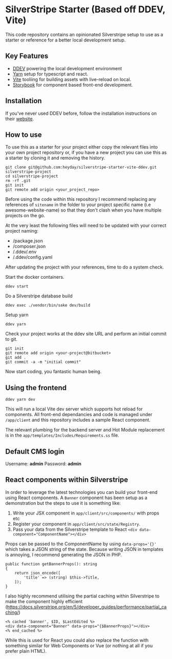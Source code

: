# SilverStripe Starter (Based off DDEV, Vite)

This code repository contains an opinionated Silverstripe setup to use as a starter or reference for a better local development setup.

## Key Features

-   [DDEV](https://ddev.readthedocs.io/en/stable/) powering the local development environment    
-   [Yarn](https://yarnpkg.com/) setup for typescript and react.
-   [Vite](https://vitejs.dev/) tooliing for building assets with live-reload on local.
-   [Storybook](https://storybook.js.org/) for component based front-end development.

## Installation

If you've never used DDEV before, follow the installation instructions on their [website](https://ddev.readthedocs.io/en/stable/).

## How to use

To use this as a starter for your project either copy the relevant files into your own project repository or, if you have a new project you can use this as a starter by cloning it and removing the history. 

```
git clone git@github.com:heyday/silverstripe-starter-vite-ddev.git silverstripe-project
cd silverstripe-project
rm -rf .git
git init
git remote add origin <your_project_repo>
```


Before using the code within this repository I recommend replacing any references of `sitename` in the folder to your
project specific name (i.e awesome-website-name) so that they don't clash when you have multiple projects on the go.

At the very least the following files will need to be updated with your correct project naming:

- /package.json
- /composer.json
- /.ddev/.env
- /.ddev/config.yaml

After updating the project with your references, time to do a system check.

Start the docker containers.

```
ddev start
```

Do a Silverstripe database build

```
ddev exec ./vendor/bin/sake dev/build
```

Setup yarn

```
ddev yarn
```

Check your project works at the ddev site URL and perform an initial commit to git.

```
git init
git remote add origin <your-project@bitbucket>
git add .
git commit -a -m "initial commit"
```

Now start coding, you fantastic human being.

## Using the frontend

```
ddev yarn dev
```

This will run a local Vite dev server which supports hot reload for components. All front-end dependancies and code is managed under `/app/client` and this repository includes a sample React component.

The relevant plumbing for the backend server and Hot Module replacement is in the
`app/templates/Includes/Requirements.ss` file.

## Default CMS login

Username: **admin**
Password: **admin**

## React components within Silverstripe

In order to leverage the latest technologies you can build your front-end using React components. A `Banner` component has been setup as a demonstration but the steps to use it is something like:

1. Write your JSX component in `app/client/src/components/` with props etc
2. Register your component in `app/client/src/state/Registry`.
3. Pass your data from the Silverstripe template to React `<div data-component="ComponentName"></div>`

Props can be passed to the ComponentName by using `data-props='{}'` which takes
a JSON string of the state. Because writing JSON in templates is annoying, I
recommend generating the JSON in PHP.

```
public function getBannerProps(): string
{
    return json_encode([
        'title' => (string) $this->Title,
    ]);
}
```

I also highly recommend utilising the partial caching within Silverstripe to make the component highly efficient (https://docs.silverstripe.org/en/5/developer_guides/performance/partial_caching/)

```
<% cached 'banner', $ID, $LastEdited %>
<div data-component="Banner" data-props="{$BannerProps}"></div>
<% end_cached %>
```
	
While this is used for React you could also replace the function with something similar for Web Components or Vue (or nothing at all if you prefer plain HTML).
